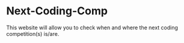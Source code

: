 # Next-Coding-Comp
This website will allow you to check when and where the next coding competition(s) is/are. 
